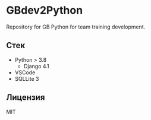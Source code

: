 # GBdev2Python
Repository for GB Python for team training development.

## Стек
- Python > 3.8
	- Django  4.1
- VSCode
- SQLLite 3

## Лицензия

MIT
